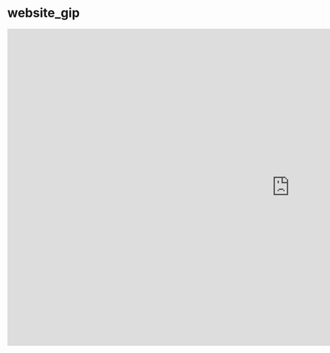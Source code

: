 # website_gip
<iframe src="https://onedrive.live.com/embed?cid=9421439D417813B3&resid=9421439D417813B3%215349&authkey=AA9FqweroXMznzA&em=2" width="1280" height="720" frameborder="0" scrolling="no"></iframe>